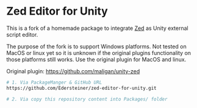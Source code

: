 # Zed Editor for Unity

This is a fork of a homemade package to integrate [Zed](https://zed.dev) as Unity external script editor.

The purpose of the fork is to support Windows platforms.
Not tested on MacOS or linux yet so it is unknown if the original plugins functionality on those platforms still works.
Use the original plugin for MacOS and linux.

Original plugin: https://github.com/maligan/unity-zed

```sh
# 1. Via PackageManger & GitHub URL
https://github.com/Edersteiner/zed-editor-for-unity.git

# 2. Via copy this repository content into Packages/ folder
```
